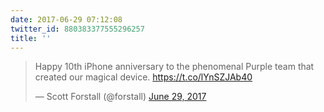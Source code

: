 ```yaml
---
date: 2017-06-29 07:12:08
twitter_id: 880383377555296257
title: ''
---
```


<blockquote class="twitter-tweet"><p lang="en" dir="ltr">Happy 10th iPhone anniversary to the phenomenal Purple team that created our magical device. <a href="https://t.co/lYnSZJAb40">https://t.co/lYnSZJAb40</a></p>&mdash; Scott Forstall (@forstall) <a href="https://twitter.com/forstall/status/880325108266672128?ref_src=twsrc%5Etfw">June 29, 2017</a></blockquote>
<script async src="https://platform.twitter.com/widgets.js" charset="utf-8"></script>
